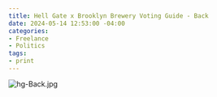 ```yaml
---
title: Hell Gate x Brooklyn Brewery Voting Guide - Back
date: 2024-05-14 12:53:00 -04:00
categories:
- Freelance
- Politics
tags:
- print
---
```


![hg-Back.jpg](/uploads/hg-Back.jpg)